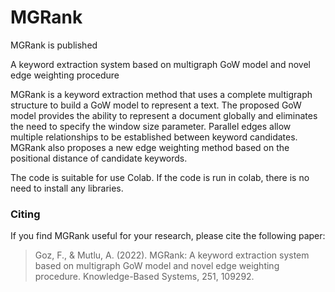 # MGRank

MGRank is published 

A keyword extraction system based on multigraph GoW model and novel edge weighting procedure

MGRank is a keyword extraction method that uses a complete multigraph structure to build a GoW model to represent a text. The proposed GoW model provides the ability to represent a document globally and eliminates the need to specify the window size parameter. Parallel edges allow multiple relationships to be established between keyword candidates. MGRank also proposes a new edge weighting method based on the positional distance of candidate keywords.

The code is suitable for use Colab. If the code is run in colab, there is no need to install any libraries.

### Citing
If you find MGRank useful for your research, please cite the following paper:

> Goz, F., & Mutlu, A. (2022). MGRank: A keyword extraction system based on multigraph GoW model and novel edge weighting procedure. Knowledge-Based Systems, 251, 109292.
